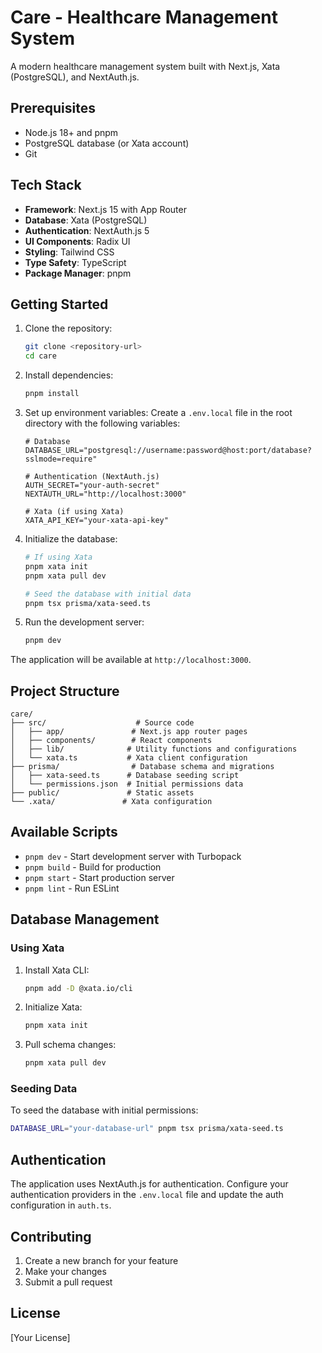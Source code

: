 # Care - Healthcare Management System

A modern healthcare management system built with Next.js, Xata (PostgreSQL), and NextAuth.js.

## Prerequisites

- Node.js 18+ and pnpm
- PostgreSQL database (or Xata account)
- Git

## Tech Stack

- **Framework**: Next.js 15 with App Router
- **Database**: Xata (PostgreSQL)
- **Authentication**: NextAuth.js 5
- **UI Components**: Radix UI
- **Styling**: Tailwind CSS
- **Type Safety**: TypeScript
- **Package Manager**: pnpm

## Getting Started

1. Clone the repository:
   ```bash
   git clone <repository-url>
   cd care
   ```

2. Install dependencies:
   ```bash
   pnpm install
   ```

3. Set up environment variables:
   Create a `.env.local` file in the root directory with the following variables:
   ```env
   # Database
   DATABASE_URL="postgresql://username:password@host:port/database?sslmode=require"

   # Authentication (NextAuth.js)
   AUTH_SECRET="your-auth-secret"
   NEXTAUTH_URL="http://localhost:3000"

   # Xata (if using Xata)
   XATA_API_KEY="your-xata-api-key"
   ```

4. Initialize the database:
   ```bash
   # If using Xata
   pnpm xata init
   pnpm xata pull dev

   # Seed the database with initial data
   pnpm tsx prisma/xata-seed.ts
   ```

5. Run the development server:
   ```bash
   pnpm dev
   ```

The application will be available at `http://localhost:3000`.

## Project Structure

```
care/
├── src/                    # Source code
│   ├── app/               # Next.js app router pages
│   ├── components/        # React components
│   ├── lib/              # Utility functions and configurations
│   └── xata.ts           # Xata client configuration
├── prisma/                # Database schema and migrations
│   ├── xata-seed.ts      # Database seeding script
│   └── permissions.json  # Initial permissions data
├── public/               # Static assets
└── .xata/               # Xata configuration
```

## Available Scripts

- `pnpm dev` - Start development server with Turbopack
- `pnpm build` - Build for production
- `pnpm start` - Start production server
- `pnpm lint` - Run ESLint

## Database Management

### Using Xata

1. Install Xata CLI:
   ```bash
   pnpm add -D @xata.io/cli
   ```

2. Initialize Xata:
   ```bash
   pnpm xata init
   ```

3. Pull schema changes:
   ```bash
   pnpm xata pull dev
   ```

### Seeding Data

To seed the database with initial permissions:
```bash
DATABASE_URL="your-database-url" pnpm tsx prisma/xata-seed.ts
```

## Authentication

The application uses NextAuth.js for authentication. Configure your authentication providers in the `.env.local` file and update the auth configuration in `auth.ts`.

## Contributing

1. Create a new branch for your feature
2. Make your changes
3. Submit a pull request

## License

[Your License]
